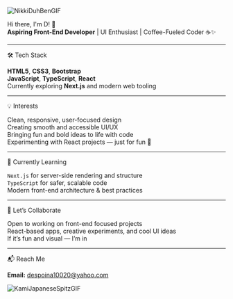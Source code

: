 ![NikkiDuhBenGIF](https://github.com/user-attachments/assets/c61d83be-c8a7-4ee5-ad8c-0f490e3f68a7)

Hi there, I'm D! 👋  
**Aspiring Front-End Developer** | UI Enthusiast | Coffee-Fueled Coder ☕✨

<hr>

 🛠️ Tech Stack  

**HTML5**, **CSS3**, **Bootstrap**  
**JavaScript**, **TypeScript**, **React**  
Currently exploring **Next.js** and modern web tooling

<hr>

💡 Interests  

Clean, responsive, user-focused design  
Creating smooth and accessible UI/UX  
Bringing fun and bold ideas to life with code  
Experimenting with React projects — just for fun 💫

<hr>

 🌱 Currently Learning  

`Next.js` for server-side rendering and structure  
`TypeScript` for safer, scalable code  
Modern front-end architecture & best practices  

<hr>

🤝 Let’s Collaborate  

Open to working on front-end focused projects  
React-based apps, creative experiments, and cool UI ideas  
If it’s fun and visual — I’m in

<hr>

 📬 Reach Me  

**Email:** despoina10020@yahoo.com

![KamiJapaneseSpitzGIF](https://github.com/user-attachments/assets/f9c25456-d53e-46c5-8cab-bc7330f2f77d)
